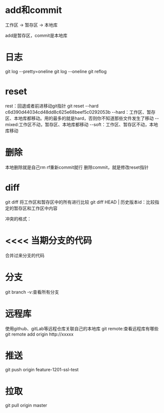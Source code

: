 # add和commit
工作区 -> 暂存区 -> 本地库

add是暂存区，commit是本地库

# 日志
git log --pretty=oneline
git log --oneline
git reflog

# reset
rest：回退或者前进移动git指针
git reset --hard c6d390d44034cd48dd8c625e68beef5c0292053b
--hard：工作区、暂存区、本地库都移动。用的最多的就是hard，否则你不知道那些文件发生了移动
--mixed:工作区不动，暂存区、本地库都移动
--soft：工作区、暂存区不动，本地库移动

# 删除
本地删除就是自己rm rf重新commit就行
删除commit，就是修改reset指针

# diff
git diff 将工作区和暂存区中的所有进行比较
git diff HEAD | 历史版本id：比较指定的暂存区和工作区中内容

冲突的格式：

<<<<
当期分支的代码
====
合并过来分支的代码
>>>>

# 分支
git branch -v:查看所有分支


# 远程库
使用github、gitLab等远程仓库关联自己的本地库
git remote:查看远程库有哪些
git remote add origin http://xxxxx

# 推送
git push origin feature-1201-ssl-test

# 拉取
git pull origin master 